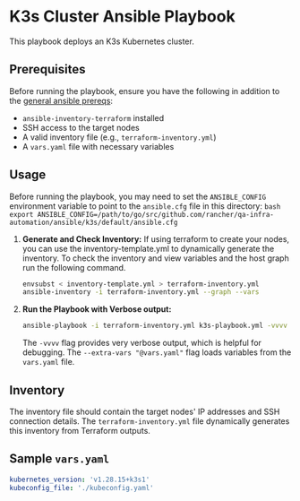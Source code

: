 # K3s Cluster Ansible Playbook

This playbook deploys an K3s Kubernetes cluster.

## Prerequisites

Before running the playbook, ensure you have the following in addition to the [general ansible prereqs](../../README.md):

* `ansible-inventory-terraform` installed
* SSH access to the target nodes
* A valid inventory file (e.g., `terraform-inventory.yml`)
* A `vars.yaml` file with necessary variables

## Usage

Before running the playbook, you may need to set the `ANSIBLE_CONFIG` environment variable to point to the `ansible.cfg` file in this directory:
    ```bash
    export ANSIBLE_CONFIG=/path/to/go/src/github.com/rancher/qa-infra-automation/ansible/k3s/default/ansible.cfg
    ```

1. **Generate and Check Inventory:**
    If using terraform to create your nodes, you can use the inventory-template.yml to dynamically generate the inventory.
    To check the inventory and view variables and the host graph run the following command.

    ```bash
    envsubst < inventory-template.yml > terraform-inventory.yml
    ansible-inventory -i terraform-inventory.yml --graph --vars
    ```

2. **Run the Playbook with Verbose output:**

    ```bash
    ansible-playbook -i terraform-inventory.yml k3s-playbook.yml -vvvv --extra-vars "@vars.yaml"
    ```

    The `-vvvv` flag provides very verbose output, which is helpful for debugging. The `--extra-vars "@vars.yaml"` flag loads variables from the `vars.yaml` file.

## Inventory

The inventory file should contain the target nodes' IP addresses and SSH connection details. The `terraform-inventory.yml` file dynamically generates this inventory from Terraform outputs.

## Sample `vars.yaml`

```yaml
kubernetes_version: 'v1.28.15+k3s1'
kubeconfig_file: './kubeconfig.yaml'